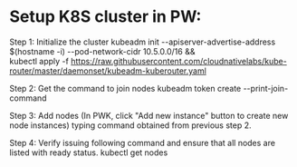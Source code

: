 
# Setup K8S cluster in PW:

Step 1: Initialize the cluster
    kubeadm init --apiserver-advertise-address $(hostname -i) --pod-network-cidr 10.5.0.0/16 &&\
    kubectl apply -f https://raw.githubusercontent.com/cloudnativelabs/kube-router/master/daemonset/kubeadm-kuberouter.yaml

Step 2: Get the command to join nodes
    kubeadm token create --print-join-command

Step 3: Add nodes (In PWK, click "Add new instance" button to create new node instances) typing command obtained from 
         previous step 2.

Step 4: Verify issuing following command and ensure that all nodes are listed with ready status.
    kubectl get nodes
